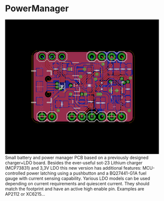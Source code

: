 # PowerManager
![PowerManagerV2](https://github.com/BigCorvus/PowerManager/blob/master/BatteryManagerV2brd.png)
Small battery and power manager PCB based on a previously designed charger+LDO board. Besides the ever-useful sot-23 Lithium charger (MCP73831) and 3,3V LDO this new version has additional features: MCU-controlled power latching using a pushbutton and a BQ27441-G1A fuel gauge with current sensing capability. Yarious LDO models can be used depending on current requirements and quiescent current. They should match the footprint and have an active high enable pin. Examples are AP2112 or XC6215...
